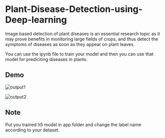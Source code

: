 # Plant-Disease-Detection-using-Deep-learning

Image based detection of plant diseases is an essential research topic as it may prove benefits in monitoring large fields of crops, and thus detect the symptoms of diseases as soon as they appear on plant leaves.

You can use the ipynb file to train your model and then you can use that model for prediciting diseases in plants.


## Demo

![output1](https://user-images.githubusercontent.com/78130964/185595235-93111ca6-4277-4456-b0b8-a762c4bb41a0.png)


![output2](https://user-images.githubusercontent.com/78130964/167244958-fb800f61-fd35-4350-bdb8-abe913709bf4.png)


## Note

Put you trained h5 model in app folder and change the label name according to your dataset.
